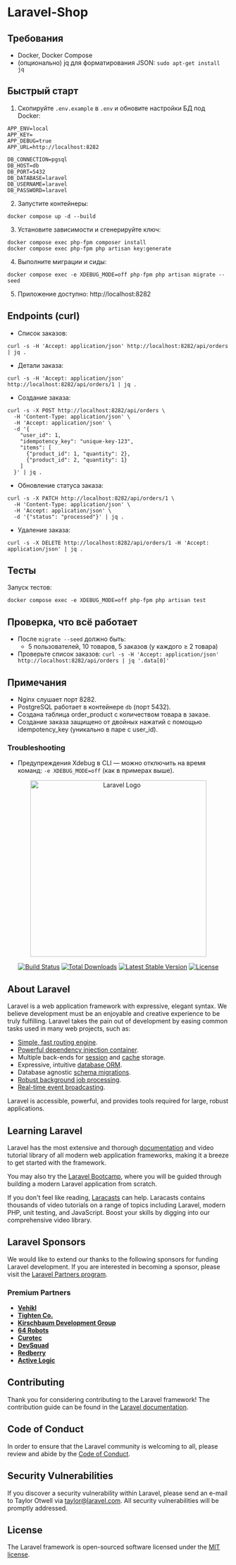 # Laravel-Shop

## Требования
- Docker, Docker Compose
- (опционально) jq для форматирования JSON: `sudo apt-get install jq`

## Быстрый старт
1. Скопируйте `.env.example` в `.env` и обновите настройки БД под Docker:
```
APP_ENV=local
APP_KEY=
APP_DEBUG=true
APP_URL=http://localhost:8282

DB_CONNECTION=pgsql
DB_HOST=db
DB_PORT=5432
DB_DATABASE=laravel
DB_USERNAME=laravel
DB_PASSWORD=laravel
```

2. Запустите контейнеры:
```
docker compose up -d --build
```

3. Установите зависимости и сгенерируйте ключ:
```
docker compose exec php-fpm composer install
docker compose exec php-fpm php artisan key:generate
```

4. Выполните миграции и сиды:
```
docker compose exec -e XDEBUG_MODE=off php-fpm php artisan migrate --seed
```

5. Приложение доступно: http://localhost:8282

## Endpoints (curl)

- Список заказов:
```
curl -s -H 'Accept: application/json' http://localhost:8282/api/orders | jq .
```

- Детали заказа:
```
curl -s -H 'Accept: application/json' http://localhost:8282/api/orders/1 | jq .
```

- Создание заказа:
```
curl -s -X POST http://localhost:8282/api/orders \
  -H 'Content-Type: application/json' \
  -H 'Accept: application/json' \
  -d '{
    "user_id": 1,
    "idempotency_key": "unique-key-123",
    "items": [
      {"product_id": 1, "quantity": 2},
      {"product_id": 2, "quantity": 1}
    ]
  }' | jq .
```


- Обновление статуса заказа:
```
curl -s -X PATCH http://localhost:8282/api/orders/1 \
  -H 'Content-Type: application/json' \
  -H 'Accept: application/json' \
  -d '{"status": "processed"}' | jq .
```

- Удаление заказа:
```
curl -s -X DELETE http://localhost:8282/api/orders/1 -H 'Accept: application/json' | jq .
```

## Тесты
Запуск тестов:
```
docker compose exec -e XDEBUG_MODE=off php-fpm php artisan test
```

## Проверка, что всё работает
- После `migrate --seed` должно быть:
  - 5 пользователей, 10 товаров, 5 заказов (у каждого ≥ 2 товара)
- Проверьте список заказов: `curl -s -H 'Accept: application/json' http://localhost:8282/api/orders | jq '.data[0]'`

## Примечания
- Nginx слушает порт 8282.
- PostgreSQL работает в контейнере `db` (порт 5432).
- Создана таблица order_product c количеством товара в заказе.
- Создание заказа защищено от двойных нажатий с помощью idempotency_key (уникально в паре с user_id).

### Troubleshooting
- Предупреждения Xdebug в CLI — можно отключить на время команд: `-e XDEBUG_MODE=off` (как в примерах выше).

 

<p align="center"><a href="https://laravel.com" target="_blank"><img src="https://raw.githubusercontent.com/laravel/art/master/logo-lockup/5%20SVG/2%20CMYK/1%20Full%20Color/laravel-logolockup-cmyk-red.svg" width="400" alt="Laravel Logo"></a></p>

<p align="center">
<a href="https://github.com/laravel/framework/actions"><img src="https://github.com/laravel/framework/workflows/tests/badge.svg" alt="Build Status"></a>
<a href="https://packagist.org/packages/laravel/framework"><img src="https://img.shields.io/packagist/dt/laravel/framework" alt="Total Downloads"></a>
<a href="https://packagist.org/packages/laravel/framework"><img src="https://img.shields.io/packagist/v/laravel/framework" alt="Latest Stable Version"></a>
<a href="https://packagist.org/packages/laravel/framework"><img src="https://img.shields.io/packagist/l/laravel/framework" alt="License"></a>
</p>

## About Laravel

Laravel is a web application framework with expressive, elegant syntax. We believe development must be an enjoyable and creative experience to be truly fulfilling. Laravel takes the pain out of development by easing common tasks used in many web projects, such as:

- [Simple, fast routing engine](https://laravel.com/docs/routing).
- [Powerful dependency injection container](https://laravel.com/docs/container).
- Multiple back-ends for [session](https://laravel.com/docs/session) and [cache](https://laravel.com/docs/cache) storage.
- Expressive, intuitive [database ORM](https://laravel.com/docs/eloquent).
- Database agnostic [schema migrations](https://laravel.com/docs/migrations).
- [Robust background job processing](https://laravel.com/docs/queues).
- [Real-time event broadcasting](https://laravel.com/docs/broadcasting).

Laravel is accessible, powerful, and provides tools required for large, robust applications.

## Learning Laravel

Laravel has the most extensive and thorough [documentation](https://laravel.com/docs) and video tutorial library of all modern web application frameworks, making it a breeze to get started with the framework.

You may also try the [Laravel Bootcamp](https://bootcamp.laravel.com), where you will be guided through building a modern Laravel application from scratch.

If you don't feel like reading, [Laracasts](https://laracasts.com) can help. Laracasts contains thousands of video tutorials on a range of topics including Laravel, modern PHP, unit testing, and JavaScript. Boost your skills by digging into our comprehensive video library.

## Laravel Sponsors

We would like to extend our thanks to the following sponsors for funding Laravel development. If you are interested in becoming a sponsor, please visit the [Laravel Partners program](https://partners.laravel.com).

### Premium Partners

- **[Vehikl](https://vehikl.com)**
- **[Tighten Co.](https://tighten.co)**
- **[Kirschbaum Development Group](https://kirschbaumdevelopment.com)**
- **[64 Robots](https://64robots.com)**
- **[Curotec](https://www.curotec.com/services/technologies/laravel)**
- **[DevSquad](https://devsquad.com/hire-laravel-developers)**
- **[Redberry](https://redberry.international/laravel-development)**
- **[Active Logic](https://activelogic.com)**

## Contributing

Thank you for considering contributing to the Laravel framework! The contribution guide can be found in the [Laravel documentation](https://laravel.com/docs/contributions).

## Code of Conduct

In order to ensure that the Laravel community is welcoming to all, please review and abide by the [Code of Conduct](https://laravel.com/docs/contributions#code-of-conduct).

## Security Vulnerabilities

If you discover a security vulnerability within Laravel, please send an e-mail to Taylor Otwell via [taylor@laravel.com](mailto:taylor@laravel.com). All security vulnerabilities will be promptly addressed.

## License

The Laravel framework is open-sourced software licensed under the [MIT license](https://opensource.org/licenses/MIT).

